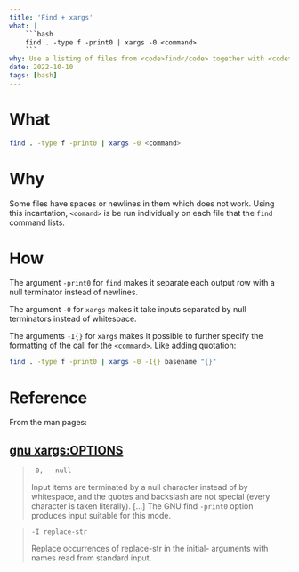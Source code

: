 ```yaml
---
title: 'Find + xargs'
what: |
    ```bash
    find . -type f -print0 | xargs -0 <command>
    ```
why: Use a listing of files from <code>find</code> together with <code>xargs</code>
date: 2022-10-10
tags: [bash]
---
```


# What
```bash
find . -type f -print0 | xargs -0 <command>
```

# Why
Some files have spaces or newlines in them which does not work. Using this incantation, `<comand>` is be run individually on each file that the `find` command lists.

# How
The argument `-print0` for `find` makes it separate each output row with a null terminator instead of newlines.

The argument `-0` for `xargs` makes it take inputs separated by null terminators instead of whitespace.

The arguments `-I{}` for `xargs` makes it possible to further specify the formatting of the call for the `<command>`. Like adding quotation:

```bash
find . -type f -print0 | xargs -0 -I{} basename "{}"
```

# Reference
From the man pages:

## [gnu xargs:OPTIONS](https://man7.org/linux/man-pages/man1/xargs.1.html#OPTIONS)

> `-0, --null`
>
> Input items are terminated by a null character instead of
> by whitespace, and the quotes and backslash are not
> special (every character is taken literally). [...] The GNU find `-print0`
> option produces input suitable for this mode. 

> `-I replace-str`
>
> Replace occurrences of replace-str in the initial-
> arguments with names read from standard input. 